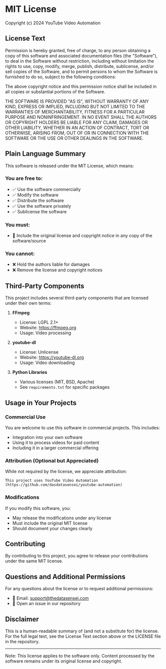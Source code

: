 # MIT License

Copyright (c) 2024 YouTube Video Automation

## License Text

Permission is hereby granted, free of charge, to any person obtaining a copy
of this software and associated documentation files (the "Software"), to deal
in the Software without restriction, including without limitation the rights
to use, copy, modify, merge, publish, distribute, sublicense, and/or sell
copies of the Software, and to permit persons to whom the Software is
furnished to do so, subject to the following conditions:

The above copyright notice and this permission notice shall be included in all
copies or substantial portions of the Software.

THE SOFTWARE IS PROVIDED "AS IS", WITHOUT WARRANTY OF ANY KIND, EXPRESS OR
IMPLIED, INCLUDING BUT NOT LIMITED TO THE WARRANTIES OF MERCHANTABILITY,
FITNESS FOR A PARTICULAR PURPOSE AND NONINFRINGEMENT. IN NO EVENT SHALL THE
AUTHORS OR COPYRIGHT HOLDERS BE LIABLE FOR ANY CLAIM, DAMAGES OR OTHER
LIABILITY, WHETHER IN AN ACTION OF CONTRACT, TORT OR OTHERWISE, ARISING FROM,
OUT OF OR IN CONNECTION WITH THE SOFTWARE OR THE USE OR OTHER DEALINGS IN THE
SOFTWARE.

## Plain Language Summary

This software is released under the MIT License, which means:

### You are free to:
- ✅ Use the software commercially
- ✅ Modify the software
- ✅ Distribute the software
- ✅ Use the software privately
- ✅ Sublicense the software

### You must:
- 📝 Include the original license and copyright notice in any copy of the software/source

### You cannot:
- ❌ Hold the authors liable for damages
- ❌ Remove the license and copyright notices

## Third-Party Components

This project includes several third-party components that are licensed under their own terms:

1. **FFmpeg**
   - License: LGPL 2.1+
   - Website: https://ffmpeg.org
   - Usage: Video processing

2. **youtube-dl**
   - License: Unlicense
   - Website: https://youtube-dl.org
   - Usage: Video downloading

3. **Python Libraries**
   - Various licenses (MIT, BSD, Apache)
   - See `requirements.txt` for specific packages

## Usage in Your Projects

### Commercial Use
You are welcome to use this software in commercial projects. This includes:
- Integration into your own software
- Using it to process videos for paid content
- Including it in a larger commercial offering

### Attribution (Optional but Appreciated)
While not required by the license, we appreciate attribution:
```
This project uses YouTube Video Automation (https://github.com/dasdatasensei/youtube-automation)
```

### Modifications
If you modify this software, you:
- May release the modifications under any license
- Must include the original MIT license
- Should document your changes clearly

## Contributing

By contributing to this project, you agree to release your contributions under the same MIT license.

## Questions and Additional Permissions

For any questions about the license or to request additional permissions:
- 📧 Email: support@thedatasensei.com
- 💬 Open an issue in our repository

## Disclaimer

This is a human-readable summary of (and not a substitute for) the license. For the full legal text, see the License Text section above or the LICENSE file in the repository.

---

Note: This license applies to the software only. Content processed by the software remains under its original license and copyright.
